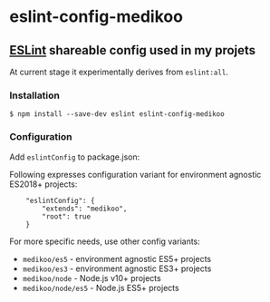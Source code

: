 # eslint-config-medikoo

## [ESLint](http://eslint.org/docs/developer-guide/shareable-configs) shareable config used in my projets

At current stage it experimentally derives from `eslint:all`.

### Installation

    $ npm install --save-dev eslint eslint-config-medikoo

### Configuration

Add `eslintConfig` to package.json:

Following expresses configuration variant for environment agnostic ES2018+ projects:

```
	"eslintConfig": {
		"extends": "medikoo",
		"root": true
	}
```

For more specific needs, use other config variants:

- `medikoo/es5` - environment agnostic ES5+ projects
- `medikoo/es3` - environment agnostic ES3+ projects
- `medikoo/node` - Node.js v10+ projects
- `medikoo/node/es5` - Node.js ES5+ projects
